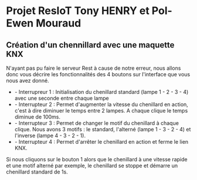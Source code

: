 # Projet ResIoT Tony HENRY et Pol-Ewen Mouraud
## Création d'un chennillard avec une maquette KNX




<p> N'ayant pas pu faire le serveur Rest à cause de notre erreur, nous allons donc vous décrire les fonctionnalités des 4 boutons sur l'interface que vous nous avez donné.
  
  
  <ul>
    <li>- Interrupreur 1 : Initialisation du chenillard standard (lampe 1 - 2 - 3 - 4) avec une seconde entre chaque lampe </li>
    <li>- Interrupteur 2 : Permet d'augmenter la vitesse du chenillard en action, c'est à dire diminuer le temps entre 2 lampes. A chaque clique le temps diminue de 100ms.</li>
    <li> - Interrupteur 3 : Permet de changer le motif du chenillard à chaque clique. Nous avons 3 motifs : le standard, l'alterné (lampe 1 - 3 - 2 - 4) et l'inverse (lampe 4 - 3 - 2 - 1).</li>
  <li>- Interrupteur 4 : Permet d'arrêter le chenillard en action et ferme le lien KNX.</li>
</ul>
                        
                        
                       
                        
                      
 Si nous cliquons sur le bouton 1 alors que le chenillard à une vitesse rapide et une motif alterné par exemple, le chenillard se stoppe et démarre un chenillard standard de 1s.
</p>
